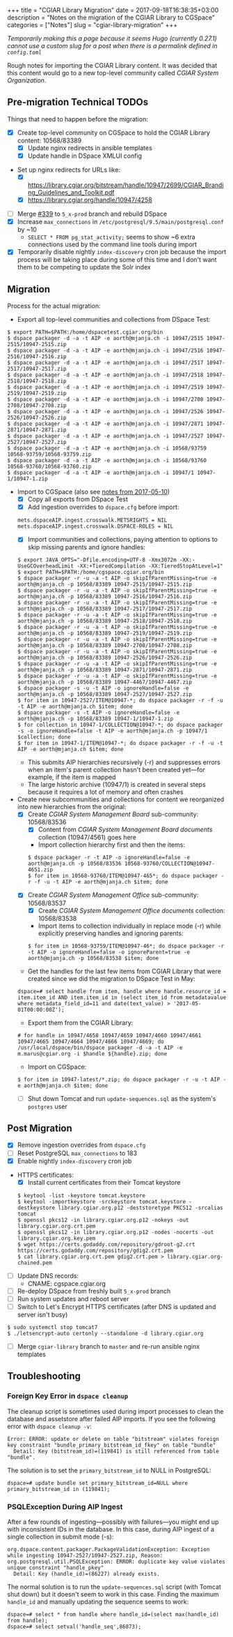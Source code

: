 +++
title = "CGIAR Library Migration"
date = 2017-09-18T16:38:35+03:00
description = "Notes on the migration of the CGIAR Library to CGSpace"
categories = ["Notes"]
slug = "cgiar-library-migration"
+++

_Temporarily making this a page because it seems Hugo (currently 0.27.1) cannot use a custom slug for a post when there is a permalink defined in `config.toml`_

Rough notes for importing the CGIAR Library content. It was decided that this content would go to a new top-level community called _CGIAR System Organization_.

## Pre-migration Technical TODOs
Things that need to happen before the migration:

- [x] Create top-level community on CGSpace to hold the CGIAR Library content: 10568/83389
  - [x] Update nginx redirects in ansible templates
  - [x] Update handle in DSpace XMLUI config
- Set up nginx redirects for URLs like:
  - [x] https://library.cgiar.org/bitstream/handle/10947/2699/CGIAR_Branding_Guidelines_and_Toolkit.pdf
  - [x] https://library.cgiar.org/handle/10947/4258
- [ ] Merge [#339](https://github.com/ilri/DSpace/pull/339) to `5_x-prod` branch and rebuild DSpace
- [x] Increase `max_connections` in `/etc/postgresql/9.5/main/postgresql.conf` by ~10
  - `SELECT * FROM pg_stat_activity;` seems to show ~6 extra connections used by the command line tools during import
- [x] Temporarily disable nightly `index-discovery` cron job because the import process will be taking place during some of this time and I don't want them to be competing to update the Solr index

## Migration
Process for the actual migration:

- Export all top-level communities and collections from DSpace Test:
```console
$ export PATH=$PATH:/home/dspacetest.cgiar.org/bin
$ dspace packager -d -a -t AIP -e aorth@mjanja.ch -i 10947/2515 10947-2515/10947-2515.zip
$ dspace packager -d -a -t AIP -e aorth@mjanja.ch -i 10947/2516 10947-2516/10947-2516.zip
$ dspace packager -d -a -t AIP -e aorth@mjanja.ch -i 10947/2517 10947-2517/10947-2517.zip
$ dspace packager -d -a -t AIP -e aorth@mjanja.ch -i 10947/2518 10947-2518/10947-2518.zip
$ dspace packager -d -a -t AIP -e aorth@mjanja.ch -i 10947/2519 10947-2519/10947-2519.zip
$ dspace packager -d -a -t AIP -e aorth@mjanja.ch -i 10947/2708 10947-2708/10947-2708.zip
$ dspace packager -d -a -t AIP -e aorth@mjanja.ch -i 10947/2526 10947-2526/10947-2526.zip
$ dspace packager -d -a -t AIP -e aorth@mjanja.ch -i 10947/2871 10947-2871/10947-2871.zip
$ dspace packager -d -a -t AIP -e aorth@mjanja.ch -i 10947/2527 10947-2527/10947-2527.zip
$ dspace packager -d -a -t AIP -e aorth@mjanja.ch -i 10568/93759 10568-93759/10568-93759.zip
$ dspace packager -d -a -t AIP -e aorth@mjanja.ch -i 10568/93760 10568-93760/10568-93760.zip
$ dspace packager -d -a -t AIP -e aorth@mjanja.ch -i 10947/1 10947-1/10947-1.zip
```
- Import to CGSpace (also see [notes from 2017-05-10](http://alanorth.github.io/cgspace-notes/2017-05/#2017-05-10))
  - [x] Copy all exports from DSpace Test
  - [x] Add ingestion overrides to `dspace.cfg` before import:
  ```
  mets.dspaceAIP.ingest.crosswalk.METSRIGHTS = NIL
  mets.dspaceAIP.ingest.crosswalk.DSPACE-ROLES = NIL
  ```
  - [x] Import communities and collections, paying attention to options to skip missing parents and ignore handles:
  ```console
  $ export JAVA_OPTS="-Dfile.encoding=UTF-8 -Xmx3072m -XX:-UseGCOverheadLimit -XX:+TieredCompilation -XX:TieredStopAtLevel=1"
  $ export PATH=$PATH:/home/cgspace.cgiar.org/bin
  $ dspace packager -r -u -a -t AIP -o skipIfParentMissing=true -e aorth@mjanja.ch -p 10568/83389 10947-2515/10947-2515.zip
  $ dspace packager -r -u -a -t AIP -o skipIfParentMissing=true -e aorth@mjanja.ch -p 10568/83389 10947-2516/10947-2516.zip
  $ dspace packager -r -u -a -t AIP -o skipIfParentMissing=true -e aorth@mjanja.ch -p 10568/83389 10947-2517/10947-2517.zip
  $ dspace packager -r -u -a -t AIP -o skipIfParentMissing=true -e aorth@mjanja.ch -p 10568/83389 10947-2518/10947-2518.zip
  $ dspace packager -r -u -a -t AIP -o skipIfParentMissing=true -e aorth@mjanja.ch -p 10568/83389 10947-2519/10947-2519.zip
  $ dspace packager -r -u -a -t AIP -o skipIfParentMissing=true -e aorth@mjanja.ch -p 10568/83389 10947-2708/10947-2708.zip
  $ dspace packager -r -u -a -t AIP -o skipIfParentMissing=true -e aorth@mjanja.ch -p 10568/83389 10947-2526/10947-2526.zip
  $ dspace packager -r -u -a -t AIP -o skipIfParentMissing=true -e aorth@mjanja.ch -p 10568/83389 10947-2871/10947-2871.zip
  $ dspace packager -r -u -a -t AIP -o skipIfParentMissing=true -e aorth@mjanja.ch -p 10568/83389 10947-4467/10947-4467.zip
  $ dspace packager -s -u -t AIP -o ignoreHandle=false -e aorth@mjanja.ch -p 10568/83389 10947-2527/10947-2527.zip
  $ for item in 10947-2527/ITEM@10947-*; do dspace packager -r -f -u -t AIP -e aorth@mjanja.ch $item; done
  $ dspace packager -s -t AIP -o ignoreHandle=false -e aorth@mjanja.ch -p 10568/83389 10947-1/10947-1.zip
  $ for collection in 10947-1/COLLECTION@10947-*; do dspace packager -s -o ignoreHandle=false -t AIP -e aorth@mjanja.ch -p 10947/1 $collection; done
  $ for item in 10947-1/ITEM@10947-*; do dspace packager -r -f -u -t AIP -e aorth@mjanja.ch $item; done
  ```
  - This submits AIP hierarchies recursively (-r) and suppresses errors when an item's parent collection hasn't been created yet—for example, if the item is mapped
  - The large historic archive (10947/1) is created in several steps because it requires a lot of memory and often crashes
- Create new subcommunities and collections for content we reorganized into new hierarchies from the original:
  - [x] Create _CGIAR System Management Board_ sub-community: 10568/83536
    - [x] Content from _CGIAR System Management Board documents_ collection (10947/4561) goes here
    - Import collection hierarchy first and then the items:
    ```
    $ dspace packager -r -t AIP -o ignoreHandle=false -e aorth@mjanja.ch -p 10568/83536 10568-93760/COLLECTION@10947-4651.zip
    $ for item in 10568-93760/ITEM@10947-465*; do dspace packager -r -f -u -t AIP -e aorth@mjanja.ch $item; done
    ```
  - [x] Create _CGIAR System Management Office_ sub-community: 10568/83537
    - [x] Create _CGIAR System Management Office documents_ collection: 10568/83538
    - Import items to collection individually in replace mode (-r) while explicitly preserving handles and ignoring parents:
    ```
    $ for item in 10568-93759/ITEM@10947-46*; do dspace packager -r -t AIP -o ignoreHandle=false -o ignoreParent=true -e aorth@mjanja.ch -p 10568/83538 $item; done
    ```
  - Get the handles for the last few items from CGIAR Library that were created since we did the migration to DSpace Test in May:
  ```
  dspace=# select handle from item, handle where handle.resource_id = item.item_id AND item.item_id in (select item_id from metadatavalue where metadata_field_id=11 and date(text_value) > '2017-05-01T00:00:00Z');
  ```
  - Export them from the CGIAR Library:
  ```
  # for handle in 10947/4658 10947/4659 10947/4660 10947/4661 10947/4665 10947/4664 10947/4666 10947/4669; do /usr/local/dspace/bin/dspace packager -d -a -t AIP -e m.marus@cgiar.org -i $handle ${handle}.zip; done
  ```
  - Import on CGSpace:
  ```
  $ for item in 10947-latest/*.zip; do dspace packager -r -u -t AIP -e aorth@mjanja.ch $item; done
  ```
  - [ ] Shut down Tomcat and run `update-sequences.sql` as the system's `postgres` user

## Post Migration

- [x] Remove ingestion overrides from `dspace.cfg`
- [ ] Reset PostgreSQL `max_connections` to 183
- [x] Enable nightly `index-discovery` cron job
- HTTPS certificates:
  - [x] Install current certificates from their Tomcat keystore
  ```console
  $ keytool -list -keystore tomcat.keystore
  $ keytool -importkeystore -srckeystore tomcat.keystore -destkeystore library.cgiar.org.p12 -deststoretype PKCS12 -srcalias tomcat
  $ openssl pkcs12 -in library.cgiar.org.p12 -nokeys -out library.cgiar.org.crt.pem
  $ openssl pkcs12 -in library.cgiar.org.p12 -nodes -nocerts -out library.cgiar.org.key.pem
  $ wget https://certs.godaddy.com/repository/gdroot-g2.crt https://certs.godaddy.com/repository/gdig2.crt.pem
  $ cat library.cgiar.org.crt.pem gdig2.crt.pem > library.cgiar.org-chained.pem
  ```
- [ ] Update DNS records:
  - CNAME: cgspace.cgiar.org
- [ ] Re-deploy DSpace from freshly built `5_x-prod` branch
- [ ] Run system updates and reboot server
- [ ] Switch to Let's Encrypt HTTPS certificates (after DNS is updated and server isn't busy)
```console
$ sudo systemctl stop tomcat7
$ ./letsencrypt-auto certonly --standalone -d library.cgiar.org
```
- [ ] Merge `cgiar-library` branch to `master` and re-run ansible nginx templates

## Troubleshooting

### Foreign Key Error in `dspace cleanup`
The cleanup script is sometimes used during import processes to clean the database and assetstore after failed AIP imports. If you see the following error with `dspace cleanup -v`:

```
Error: ERROR: update or delete on table "bitstream" violates foreign key constraint "bundle_primary_bitstream_id_fkey" on table "bundle"                                                                                                                       
  Detail: Key (bitstream_id)=(119841) is still referenced from table "bundle".
```

The solution is to set the `primary_bitstream_id` to NULL in PostgreSQL:

```
dspace=# update bundle set primary_bitstream_id=NULL where primary_bitstream_id in (119841);
```

### PSQLException During AIP Ingest
After a few rounds of ingesting—possibly with failures—you might end up with inconsistent IDs in the database. In this case, during AIP ingest of a single collection in submit mode (-s):

```
org.dspace.content.packager.PackageValidationException: Exception while ingesting 10947-2527/10947-2527.zip, Reason: org.postgresql.util.PSQLException: ERROR: duplicate key value violates unique constraint "handle_pkey"                                    
  Detail: Key (handle_id)=(86227) already exists.
```

The normal solution is to run the `update-sequences.sql` script (with Tomcat shut down) but it doesn't seem to work in this case. Finding the maximum `handle_id` and manually updating the sequence seems to work:

```
dspace=# select * from handle where handle_id=(select max(handle_id) from handle);
dspace=# select setval('handle_seq',86873);
```
